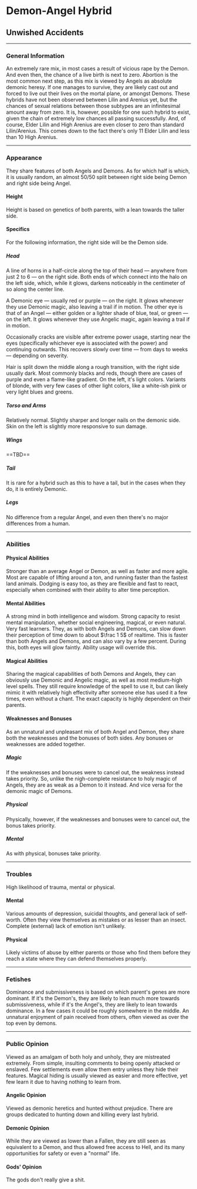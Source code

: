 # Demon-Angel Hybrid

## Unwished Accidents

---

### General Information

An extremely rare mix, in most cases a result of vicious rape by the Demon. And even then, the chance of a live birth is next to zero. Abortion is the most common next step, as this mix is viewed by Angels as absolute demonic heresy. If one manages to survive, they are likely cast out and forced to live out their lives on the mortal plane, or amongst Demons.
These hybrids have not been observed between Lilin and Arenius yet, but the chances of sexual relations between those subtypes are an infinitesimal amount away from zero. It is, however, possible for one such hybrid to exist, given the chain of extremely low chances all passing successfully.
And, of course, Elder Lilin and High Arenius are even closer to zero than standard Lilin/Arenius. This comes down to the fact there's only 11 Elder Lilin and less than 10 High Arenius.

---

### Appearance

They share features of both Angels and Demons. As for which half is which, it is usually random, an almost 50/50 split between right side being Demon and right side being Angel.

#### Height

Height is based on genetics of both parents, with a lean towards the taller side.

#### Specifics

For the following information, the right side will be the Demon side.

##### Head

A line of horns in a half-circle along the top of their head &mdash; anywhere from just 2 to 6 &mdash; on the right side. Both ends of which connect into the halo on the left side, which, while it glows, darkens noticeably in the centimeter of so along the center line.

A Demonic eye &mdash; usually red or purple &mdash; on the right. It glows whenever they use Demonic magic, also leaving a trail if in motion.
The other eye is that of an Angel &mdash; either golden or a lighter shade of blue, teal, or green &mdash; on the left. It glows whenever they use Angelic magic, again leaving a trail if in motion.

Occasionally cracks are visible after extreme power usage, starting near the eyes (specifically whichever eye is associated with the power) and continuing outwards. This recovers slowly over time &mdash; from days to weeks &mdash; depending on severity.

Hair is split down the middle along a rough transition, with the right side usually dark. Most commonly blacks and reds, though there are cases of purple and even a flame-like gradient. On the left, it's light colors. Variants of blonde, with very few cases of other light colors, like a white-ish pink or very light blues and greens.

##### Torso and Arms

Relatively normal. Slightly sharper and longer nails on the demonic side. Skin on the left is slightly more responsive to sun damage.

##### Wings

==TBD==

##### Tail

It is rare for a hybrid such as this to have a tail, but in the cases when they do, it is entirely Demonic.

##### Legs

No difference from a regular Angel, and even then there's no major differences from a human.

---

### Abilities

#### Physical Abilities

Stronger than an average Angel or Demon, as well as faster and more agile. Most are capable of lifting around a ton, and running faster than the fastest land animals. Dodging is easy too, as they are flexible and fast to react, especially when combined with their ability to alter time perception.

#### Mental Abilities

A strong mind in both intelligence and wisdom. Strong capacity to resist mental manipulation, whether social engineering, magical, or even natural. Very fast learners.
They, as with both Angels and Demons, can slow down their perception of time down to about $\frac 1 5$ of realtime. This is faster than both Angels and Demons, and can also vary by a few percent. During this, both eyes will glow faintly. Ability usage will override this.

#### Magical Abilities

Sharing the magical capabilities of both Demons and Angels, they can obviously use Demonic and Angelic magic, as well as most medium-high level spells. They still require knowledge of the spell to use it, but can likely mimic it with relatively high effectivity after someone else has used it a few times, even without a chant. The exact capacity is highly dependent on their parents.

#### Weaknesses and Bonuses

As an unnatural and unpleasant mix of both Angel and Demon, they share both the weaknesses and the bonuses of both sides. Any bonuses or weaknesses are added together.

##### Magic

If the weaknesses and bonuses were to cancel out, the weakness instead takes priority. So, unlike the nigh-complete resistance to holy magic of Angels, they are as weak as a Demon to it instead. And vice versa for the demonic magic of Demons.

##### Physical

Physically, however, if the weaknesses and bonuses were to cancel out, the bonus takes priority.

##### Mental

As with physical, bonuses take priority.

---

### Troubles

High likelihood of trauma, mental or physical.

#### Mental

Various amounts of depression, suicidal thoughts, and general lack of self-worth. Often they view themselves as mistakes or as lesser than an insect.
Complete (external) lack of emotion isn't unlikely.

#### Physical

Likely victims of abuse by either parents or those who find them before they reach a state where they can defend themselves properly.

---

### Fetishes

Dominance and submissiveness is based on which parent's genes are more dominant. If it's the Demon's, they are likely to lean much more towards submissiveness, while if it's the Angel's, they are likely to lean towards dominance. In a few cases it could be roughly somewhere in the middle.
An unnatural enjoyment of pain received from others, often viewed as over the top even by demons.

---

### Public Opinion

Viewed as an amalgam of both holy and unholy, they are mistreated extremely. From simple, insulting comments to being openly attacked or enslaved. Few settlements even allow them entry unless they hide their features. Magical hiding is usually viewed as easier and more effective, yet few learn it due to having nothing to learn from.

#### Angelic Opinion

Viewed as demonic heretics and hunted without prejudice. There are groups dedicated to hunting down and killing every last hybrid.

#### Demonic Opinion

While they are viewed as lower than a Fallen, they are still seen as equivalent to a Demon, and thus allowed free access to Hell, and its many opportunities for safety or even a "normal" life.

#### Gods' Opinion

The gods don't really give a shit.
